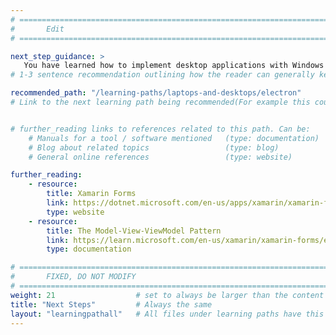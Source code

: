 ```yaml
---
# ================================================================================
#       Edit
# ================================================================================

next_step_guidance: >
   You have learned how to implement desktop applications with Windows Forms. You might be interested in learning how to use web technologies for creating cross-platform desktop apps.
# 1-3 sentence recommendation outlining how the reader can generally keep learning about these topics, and a specific explanation of why the next step is being recommended.

recommended_path: "/learning-paths/laptops-and-desktops/electron"
# Link to the next learning path being recommended(For example this could be /learning-paths/servers-and-cloud-computing/mongodb).


# further_reading links to references related to this path. Can be:
    # Manuals for a tool / software mentioned   (type: documentation)
    # Blog about related topics                 (type: blog)
    # General online references                 (type: website) 

further_reading:
    - resource:
        title: Xamarin Forms
        link: https://dotnet.microsoft.com/en-us/apps/xamarin/xamarin-forms
        type: website
    - resource:
        title: The Model-View-ViewModel Pattern
        link: https://learn.microsoft.com/en-us/xamarin/xamarin-forms/enterprise-application-patterns/mvvm
        type: documentation   

# ================================================================================
#       FIXED, DO NOT MODIFY
# ================================================================================
weight: 21                  # set to always be larger than the content in this path, and one more than 'review'
title: "Next Steps"         # Always the same
layout: "learningpathall"   # All files under learning paths have this same wrapper
---
```

